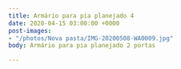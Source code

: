 ```yaml
---
title: Armário para pia planejado 4
date: 2020-04-15 03:00:00 +0000
post-images:
- "/photos/Nova pasta/IMG-20200508-WA0009.jpg"
body: Armário para pia planejado 2 portas

---
```

